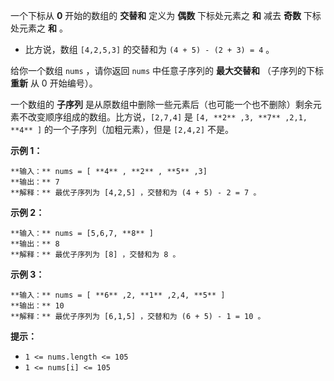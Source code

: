 一个下标从 **0** 开始的数组的 **交替和** 定义为 **偶数** 下标处元素之 **和** 减去 **奇数** 下标处元素之 **和** 。

  * 比方说，数组 `[4,2,5,3]` 的交替和为 `(4 + 5) - (2 + 3) = 4` 。

给你一个数组 `nums` ，请你返回 `nums` 中任意子序列的 **最大交替和** （子序列的下标 **重新** 从 0 开始编号）。

一个数组的 **子序列** 是从原数组中删除一些元素后（也可能一个也不删除）剩余元素不改变顺序组成的数组。比方说，`[2,7,4]` 是 `[4,
**2** ,3, **7** ,2,1, **4** ]` 的一个子序列（加粗元素），但是 `[2,4,2]` 不是。

**示例 1：**

    
    
    **输入：** nums = [ **4** , **2** , **5** ,3]
    **输出：** 7
    **解释：** 最优子序列为 [4,2,5] ，交替和为 (4 + 5) - 2 = 7 。
    

**示例 2：**

    
    
    **输入：** nums = [5,6,7, **8** ]
    **输出：** 8
    **解释：** 最优子序列为 [8] ，交替和为 8 。
    

**示例 3：**

    
    
    **输入：** nums = [ **6** ,2, **1** ,2,4, **5** ]
    **输出：** 10
    **解释：** 最优子序列为 [6,1,5] ，交替和为 (6 + 5) - 1 = 10 。
    

**提示：**

  * `1 <= nums.length <= 105`
  * `1 <= nums[i] <= 105`

